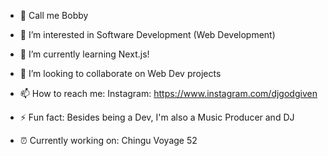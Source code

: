 - 👋 Call me Bobby
- 👀 I’m interested in Software Development (Web Development)
- 🌱 I’m currently learning Next.js!
- 💞️ I’m looking to collaborate on Web Dev projects
- 📫 How to reach me: Instagram: https://www.instagram.com/djgodgiven
- ⚡ Fun fact: Besides being a Dev, I'm also a Music Producer and DJ

- ⏰ Currently working on: Chingu Voyage 52 

<!---
minorObsession/minorObsession is a ✨ special ✨ repository because its `README.md` (this file) appears on your GitHub profile.
You can click the Preview link to take a look at your changes.
--->
